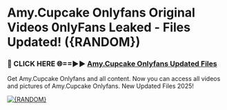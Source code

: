 # Amy.Cupcake Onlyfans Original Videos 0nlyFans Leaked - Files Updated! ({RANDOM})

<h3>🔴 CLICK HERE 🌐==►► <a href="https://betterlinks.top/A2PfLJ" rel="nofollow">Amy.Cupcake Onlyfans Updated Files</a></h3>

Get Amy.Cupcake Onlyfans and all content. Now you can access all videos and pictures of Amy.Cupcake Onlyfans. New Updated Files 2025!

[![{RANDOM}](https://i.imgur.com/ppqm5kG.gif)](https://betterlinks.top/A2PfLJ)